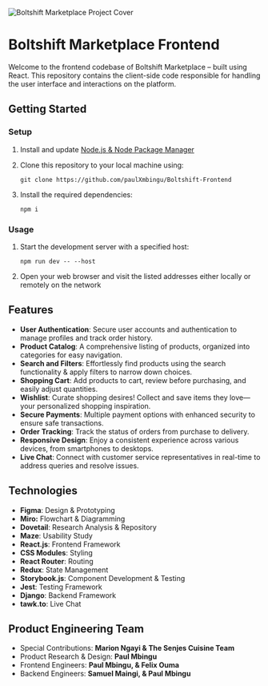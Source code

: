 ![Boltshift Marketplace Project Cover](https://res.cloudinary.com/excit3/image/upload/v1721684091/Boltshift%20Branding/Github_Front-end_Codebase_File_Cover_doqfbz.png)

# Boltshift Marketplace Frontend
Welcome to the frontend codebase of Boltshift Marketplace – built using React. This repository contains the client-side code responsible for handling the user interface and interactions on the platform.

## Getting Started

### Setup

1. Install and update [Node.js & Node Package Manager](https://nodejs.org/en)

2. Clone this repository to your local machine using: 
   ```
   git clone https://github.com/paulXmbingu/Boltshift-Frontend
   ```
3. Install the required dependencies:
   ```
   npm i
   ```
### Usage
1. Start the development server with a specified host:
   ```
   npm run dev -- --host
   ```

2. Open your web browser and visit the listed addresses either locally or remotely on the network

## Features
- **User Authentication**: Secure user accounts and authentication to manage profiles and track order history.
- **Product Catalog**: A comprehensive listing of products, organized into categories for easy navigation.
- **Search and Filters**: Effortlessly find products using the search functionality & apply filters to narrow down choices.
- **Shopping Cart**: Add products to cart, review before purchasing, and easily adjust quantities.
- **Wishlist**: Curate shopping desires! Collect and save items they love—your personalized shopping inspiration.
- **Secure Payments**: Multiple payment options with enhanced security to ensure safe transactions.
- **Order Tracking**: Track the status of orders from purchase to delivery.
- **Responsive Design**: Enjoy a consistent experience across various devices, from smartphones to desktops.
- **Live Chat**: Connect with customer service representatives in real-time to address queries and resolve issues.

## Technologies
- **Figma**: Design & Prototyping
- **Miro:** Flowchart & Diagramming
- **Dovetail**: Research Analysis & Repository
- **Maze**: Usability Study
- **React.js**: Frontend Framework
- **CSS Modules**: Styling
- **React Router**: Routing
- **Redux**: State Management
- **Storybook.js**: Component Development & Testing
- **Jest**: Testing Framework
- **Django**: Backend Framework
- **tawk.to**: Live Chat

## Product Engineering Team
- Special Contributions: **Marion Ngayi & The Senjes Cuisine Team**
- Product Research & Design: **Paul Mbingu**
- Frontend Engineers: **Paul Mbingu, & Felix Ouma**
- Backend Engineers: **Samuel Maingi, & Paul Mbingu**
